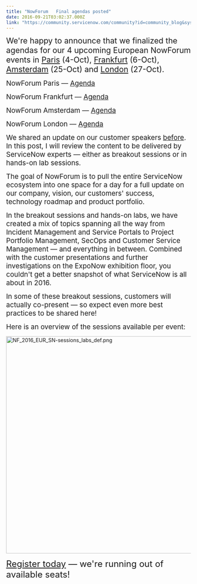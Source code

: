 ```yaml
---
title: "NowForum   Final agendas posted"
date: 2016-09-21T03:02:37.000Z
link: "https://community.servicenow.com/community?id=community_blog&sys_id=28bc6a25dbd0dbc01dcaf3231f961918"
---
```

<p><span style="font-size: 16.0pt;">We're happy to announce that we finalized the agendas for our 4 upcoming European NowForum events in <a title="w.servicenow.com/nowforum-paris.html" href="http://www.servicenow.com/nowforum-paris.html">Paris</a> (4-Oct), <a title="w.servicenow.com/nowforum-frankfurt.html" href="http://www.servicenow.com/nowforum-frankfurt.html">Frankfurt</a> (6-Oct), <a title="w.servicenow.com/nowforum-amsterdam.html" href="http://www.servicenow.com/nowforum-amsterdam.html">Amsterdam</a> (25-Oct) and <a title="w.servicenow.com/nowforum-london.html" href="http://www.servicenow.com/nowforum-london.html">London</a> (27-Oct). </span></p><p></p><p><span style="font-size: 14.0pt;">NowForum Paris — <a title="w.servicenow.com/nowforum-paris/agenda.html" href="http://www.servicenow.com/nowforum-paris/agenda.html">Agenda</a></span></p><p><span style="font-size: 14.0pt;">NowForum Frankfurt — <a title="w.servicenow.com/nowforum-frankfurt/agenda.html" href="http://www.servicenow.com/nowforum-frankfurt/agenda.html">Agenda</a></span></p><p><span style="font-size: 14.0pt;">NowForum Amsterdam — <a title="w.servicenow.com/nowforum-amsterdam/agenda.html" href="http://www.servicenow.com/nowforum-amsterdam/agenda.html">Agenda</a></span></p><p><span style="font-size: 14.0pt;">NowForum London — <a title="w.servicenow.com/nowforum-london/agenda.html" href="http://www.servicenow.com/nowforum-london/agenda.html">Agenda</a> </span></p><p></p><p><span style="font-size: 14.0pt;">We shared an update on our customer speakers <a title="" _jive_internal="true" href="/community?id=community_blog&sys_id=fb6d6e29dbd0dbc01dcaf3231f9619d0">before</a>. In this post, I will review the content to be delivered by ServiceNow experts — either as breakout sessions or in hands-on lab sessions.</span></p><p></p><p><span style="font-size: 14.0pt;">The goal of NowForum is to pull the entire ServiceNow ecosystem into one space for a day for a full update on our company, vision, our customers' success, technology roadmap and product portfolio. </span></p><p></p><p><span style="font-size: 14.0pt;">In the breakout sessions and hands-on labs, we have created a mix of topics spanning all the way from Incident Management and Service Portals to Project Portfolio Management, SecOps and Customer Service Management — and everything in between. Combined with the customer presentations and further investigations on the ExpoNow exhibition floor, you couldn't get a better snapshot of what ServiceNow is all about in 2016.</span></p><p></p><p><span style="font-size: 14.0pt;">In some of these breakout sessions, customers will actually co-present — so expect even more best practices to be shared here! </span></p><p></p><p><span style="font-size: 14.0pt;">Here is an overview of the sessions available per event:</span></p><p><img  alt="NF_2016_EUR_SN-sessions_labs_def.png" class="image-1 jive-image" height="591" src="5b6d7f71db141304b322f4621f9619b1.iix" style="width: 1073px; height: 591.88064516129px;" width="1072"/></p><p></p><p><span style="font-size: 18pt;"><a title="w.servicenow.com/nowforum.html" href="http://www.servicenow.com/nowforum.html">Register today</a> — we're running out of available seats!</span></p>